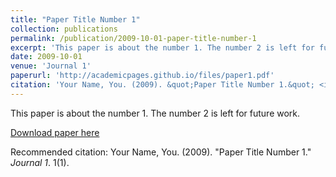 ```yaml
---
title: "Paper Title Number 1"
collection: publications
permalink: /publication/2009-10-01-paper-title-number-1
excerpt: 'This paper is about the number 1. The number 2 is left for future work.'
date: 2009-10-01
venue: 'Journal 1'
paperurl: 'http://academicpages.github.io/files/paper1.pdf'
citation: 'Your Name, You. (2009). &quot;Paper Title Number 1.&quot; <i>Journal 1</i>. 1(1).'
---
```

This paper is about the number 1. The number 2 is left for future work.

[Download paper here](http://academicpages.github.io/files/paper1.pdf)

Recommended citation: Your Name, You. (2009). "Paper Title Number 1." <i>Journal 1</i>. 1(1).

<!---
title: "Generating Target Graph Couplings for QAOA from Native Quantum Hardware Couplings"
collection: publications
permalink: /publication/generating-target-graph-couplings-for-qaoa-from-native-quantum-hardware-couplings
date: 21 Jul 2022
venue: 'Physical Review A'
paperurl: 'Generating Target Graph Couplings for QAOA from Native Quantum Hardware Couplings.pdf'
[Journal link](https://journals.aps.org/pra/accepted/73070Nd5L0115d1069351877aa84261a48288c856)
[arXiv](https://arxiv.org/abs/2011.08165)
-->
